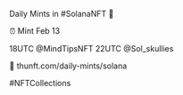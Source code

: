 Daily Mints in #SolanaNFT 🚀

⏰ Mint Feb 13

18UTC @MindTipsNFT
22UTC @Sol_skullies

🔗 thunft.com/daily-mints/solana

#NFTCollections